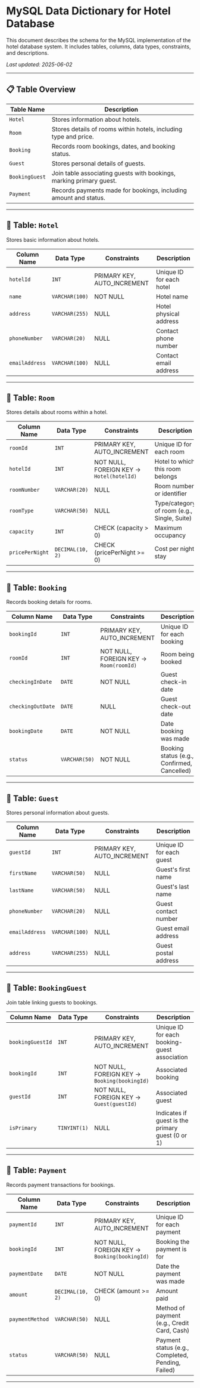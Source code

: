 # MySQL Data Dictionary for Hotel Database

This document describes the schema for the MySQL implementation of the hotel database system. It includes tables, columns, data types, constraints, and descriptions.

_Last updated: 2025-06-02_

---

## 📋 Table Overview

| Table Name       | Description                                                       |
|------------------|-------------------------------------------------------------------|
| `Hotel`          | Stores information about hotels.                                 |
| `Room`           | Stores details of rooms within hotels, including type and price. |
| `Booking`        | Records room bookings, dates, and booking status.                 |
| `Guest`          | Stores personal details of guests.                               |
| `BookingGuest`   | Join table associating guests with bookings, marking primary guest.|
| `Payment`        | Records payments made for bookings, including amount and status. |

---

## 📌 Table: `Hotel`

Stores basic information about hotels.

| Column Name    | Data Type         | Constraints             | Description                   |
|----------------|-------------------|-------------------------|-------------------------------|
| `hotelId`      | `INT`            | PRIMARY KEY, AUTO_INCREMENT | Unique ID for each hotel       |
| `name`         | `VARCHAR(100)`    | NOT NULL                | Hotel name                    |
| `address`      | `VARCHAR(255)`    | NULL                    | Hotel physical address        |
| `phoneNumber`  | `VARCHAR(20)`     | NULL                    | Contact phone number          |
| `emailAddress` | `VARCHAR(100)`    | NULL                    | Contact email address         |

---

## 📌 Table: `Room`

Stores details about rooms within a hotel.

| Column Name    | Data Type         | Constraints                              | Description                                  |
|----------------|-------------------|----------------------------------------|----------------------------------------------|
| `roomId`       | `INT`            | PRIMARY KEY, AUTO_INCREMENT              | Unique ID for each room                       |
| `hotelId`      | `INT`            | NOT NULL, FOREIGN KEY → `Hotel(hotelId)` | Hotel to which this room belongs              |
| `roomNumber`   | `VARCHAR(20)`    | NULL                                  | Room number or identifier                     |
| `roomType`     | `VARCHAR(50)`    | NULL                                  | Type/category of room (e.g., Single, Suite)  |
| `capacity`     | `INT`            | CHECK (capacity > 0)                   | Maximum occupancy                             |
| `pricePerNight`| `DECIMAL(10, 2)` | CHECK (pricePerNight >= 0)             | Cost per night stay                           |

---

## 📌 Table: `Booking`

Records booking details for rooms.

| Column Name      | Data Type         | Constraints                               | Description                                   |
|------------------|-------------------|------------------------------------------|-----------------------------------------------|
| `bookingId`      | `INT`            | PRIMARY KEY, AUTO_INCREMENT                | Unique ID for each booking                      |
| `roomId`         | `INT`            | NOT NULL, FOREIGN KEY → `Room(roomId)`   | Room being booked                               |
| `checkingInDate` | `DATE`           | NOT NULL                                 | Guest check-in date                             |
| `checkingOutDate`| `DATE`           | NULL                                    | Guest check-out date                            |
| `bookingDate`    | `DATE`           | NOT NULL                                 | Date booking was made                           |
| `status`         | `VARCHAR(50)`    | NOT NULL                                 | Booking status (e.g., Confirmed, Cancelled)    |

---

## 📌 Table: `Guest`

Stores personal information about guests.

| Column Name    | Data Type         | Constraints            | Description                 |
|----------------|-------------------|------------------------|-----------------------------|
| `guestId`      | `INT`            | PRIMARY KEY, AUTO_INCREMENT | Unique ID for each guest     |
| `firstName`    | `VARCHAR(50)`    | NULL                   | Guest's first name           |
| `lastName`     | `VARCHAR(50)`    | NULL                   | Guest's last name            |
| `phoneNumber`  | `VARCHAR(20)`    | NULL                   | Guest contact number         |
| `emailAddress` | `VARCHAR(100)`   | NULL                   | Guest email address          |
| `address`      | `VARCHAR(255)`   | NULL                   | Guest postal address         |

---

## 📌 Table: `BookingGuest`

Join table linking guests to bookings.

| Column Name       | Data Type         | Constraints                              | Description                                           |
|-------------------|-------------------|----------------------------------------|-------------------------------------------------------|
| `bookingGuestId` | `INT`            | PRIMARY KEY, AUTO_INCREMENT              | Unique ID for each booking-guest association          |
| `bookingId`      | `INT`            | NOT NULL, FOREIGN KEY → `Booking(bookingId)` | Associated booking                                    |
| `guestId`        | `INT`            | NOT NULL, FOREIGN KEY → `Guest(guestId)`     | Associated guest                                      |
| `isPrimary`      | `TINYINT(1)`     | NULL                                    | Indicates if guest is the primary guest (0 or 1)      |

---

## 📌 Table: `Payment`

Records payment transactions for bookings.

| Column Name      | Data Type         | Constraints                               | Description                                     |
|------------------|-------------------|-------------------------------------------|-------------------------------------------------|
| `paymentId`      | `INT`            | PRIMARY KEY, AUTO_INCREMENT                 | Unique ID for each payment                       |
| `bookingId`      | `INT`            | NOT NULL, FOREIGN KEY → `Booking(bookingId)` | Booking the payment is for                        |
| `paymentDate`    | `DATE`           | NOT NULL                                  | Date the payment was made                         |
| `amount`         | `DECIMAL(10, 2)` | CHECK (amount >= 0)                        | Amount paid                                      |
| `paymentMethod`  | `VARCHAR(50)`    | NULL                                      | Method of payment (e.g., Credit Card, Cash)      |
| `status`         | `VARCHAR(50)`    | NULL                                      | Payment status (e.g., Completed, Pending, Failed)|

---
